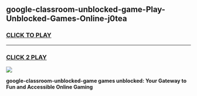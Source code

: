
## google-classroom-unblocked-game-Play-Unblocked-Games-Online-j0tea
<h3>
<a href="https://premium76.site?title=google-classroom-unblocked-game&ref=25A">CLICK TO PLAY</a></h3>
<hr>

<h3>
<a href="https://premium76.site?title=google-classroom-unblocked-game&ref=25A">CLICK 2 PLAY</a>
  
</h3>

<a href="https://premium76.site?title=google-classroom-unblocked-game&ref=25A"><img src="https://clearcache.store/games.png"></a>


**google-classroom-unblocked-game games unblocked: Your Gateway to Fun and Accessible Online Gaming**
